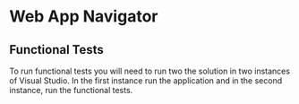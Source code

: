 # Web App Navigator

## Functional Tests
To run functional tests you will need to run two the solution in two instances of Visual Studio. In the first instance run the application and in the second instance, run the functional tests. 

